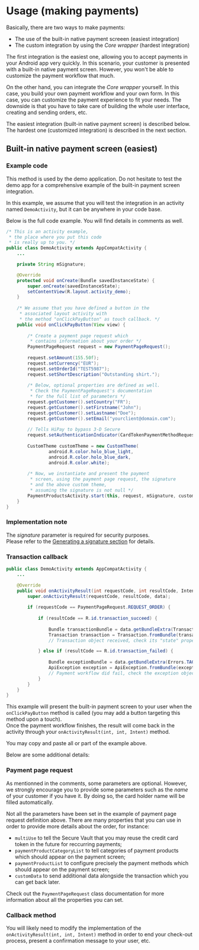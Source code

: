 # Usage (making payments)

Basically, there are two ways to make payments:

- The use of the built-in native payment screeen (easiest integration)
- The custom integration by using the *Core wrapper* (hardest integration)

The first integration is the easiest one, allowing you to accept payments in your Android app very quickly. In this scenario, your customer is presented with a built-in native payment screen. However, you won't be able to customize the payment workflow that much.

On the other hand, you can integrate the *Core wrapper* yourself. In this case, you build your own payment workflow and your own form. In this case, you can customize the payment experience to fit your needs. The downside is that you have to take care of building the whole user interface, creating and sending orders, etc.

The easiest integration (built-in native payment screen) is described below. The hardest one (customized integration) is described in the next section.

## Built-in native payment screen (easiest)

### Example code

This method is used by the demo application. Do not hesitate to test the demo app for a comprehensive example of the built-in payment screen integration.

In this example, we assume that you will test the integration in an activity named `DemoActivity`, but it can be anywhere in your code base. 

Below is the full code example. You will find details in comments as well.


```Java
/* This is an activity example,
 * the place where you put this code
 * is really up to you. */
public class DemoActivity extends AppCompatActivity {
	...

    private String mSignature;

    @Override
    protected void onCreate(Bundle savedInstanceState) {
        super.onCreate(savedInstanceState);
        setContentView(R.layout.activity_demo);
    }
    
    /* We assume that you have defined a button in the
     * associated layout activity with
     * the method "onClickPayButton" as touch callback. */
    public void onClickPayButton(View view) {
    
    	/* Create a payment page request which
    	 * contains information about your order */
    	PaymentPageRequest request = new PaymentPageRequest();
    	
    	request.setAmount(155.50f);
    	request.setCurrency("EUR");
    	request.setOrderId("TEST5987");
    	request.setShortDescription("Outstanding shirt.");
    	
    	/* Below, optional properties are defined as well.
    	 * Check the PaymentPageRequest's documentation
    	 * for the full list of parameters */
    	request.getCustomer().setCountry("FR");
    	request.getCustomer().setFirstname("John");
    	request.getCustomer().setLastname("Doe");
    	request.getCustomer().setEmail("yourclient@domain.com");
    	
    	// Tells HiPay to bypass 3-D Secure
    	request.setAuthenticationIndicator(CardTokenPaymentMethodRequest.AuthenticationIndicator.Bypass);
    	
    	CustomTheme customTheme = new CustomTheme(
                android.R.color.holo_blue_light,
                android.R.color.holo_blue_dark,
                android.R.color.white);
                
        /* Now, we instantiate and present the payment
    	 * screen, using the payment page request, the signature 
    	 * and the above custom theme,
         * assuming the signature is not null */
    	PaymentProductsActivity.start(this, request, mSignature, customTheme);
    }
}
```

### Implementation note 
The *signature* parameter is required for security purposes.  
Please refer to the [Generating a signature section](#generating-a-signature-server-side) for details.


### Transaction callback

```Java
public class DemoActivity extends AppCompatActivity {
	...

	@Override
	public void onActivityResult(int requestCode, int resultCode, Intent data) {
		super.onActivityResult(requestCode, resultCode, data);
	
		if (requestCode == PaymentPageRequest.REQUEST_ORDER) {
		
			if (resultCode == R.id.transaction_succeed) {
			
				Bundle transactionBundle = data.getBundleExtra(Transaction.TAG);
				Transaction transaction = Transaction.fromBundle(transactionBundle);
				// Transaction object received, check its "state" property to know if the transaction was completed

			} else if (resultCode == R.id.transaction_failed) {
			
				Bundle exceptionBundle = data.getBundleExtra(Errors.TAG);
				ApiException exception = ApiException.fromBundle(exceptionBundle);
				// Payment workflow did fail, check the exception object for more info
			}
		}
	}
}
```

This example will present the built-in payment screen to your user when the `onClickPayButton` method is called (you may add a button targeting this method upon a touch).  
Once the payment workflow finishes, the result will come back in the activity through your `onActivityResult(int, int, Intent)` method.

You may copy and paste all or part of the example above.

Below are some additional details:

### Payment page request

As mentionned in the comments, some parameters are optional. However, we strongly encourage you to provide some parameters such as the *name* of your customer if you have it. By doing so, the card holder name will be filled automatically.

Not all the parameters have been set in the example of payment page request definition above. There are many properties that you can use in order to provide more details about the order, for instance: 

- `multiUse` to tell the Secure Vault that you may reuse the credit card token in the future for reccurring payments; 
- `paymentProductCategoryList` to tell categories of payment products which should appear on the payment screen; 
- `paymentProductList` to configure precisely the payment methods which should appear on the payment screen;
- `customData` to send additional data alongside the transaction which you can get back later.

Check out the `PaymentPageRequest` class documentation for more information about all the properties you can set.

### Callback method

You will likely need to modify the implementation of the `onActivityResult(int, int, Intent)` method in order to end your check-out process, present a confirmation message to your user, etc.
